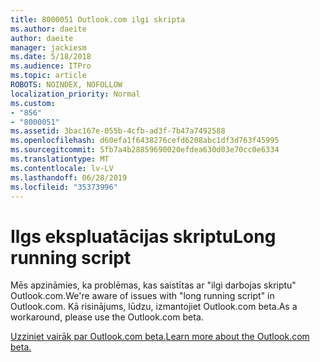 ```yaml
---
title: 8000051 Outlook.com ilgi skripta
ms.author: daeite
author: daeite
manager: jackiesm
ms.date: 5/18/2018
ms.audience: ITPro
ms.topic: article
ROBOTS: NOINDEX, NOFOLLOW
localization_priority: Normal
ms.custom:
- "856"
- "8000051"
ms.assetid: 3bac167e-055b-4cfb-ad3f-7b47a7492588
ms.openlocfilehash: d60efa1f6438276cefd6208abc1df3d763f45995
ms.sourcegitcommit: 5fb7a4b28859690020efdea630d03e70cc0e6334
ms.translationtype: MT
ms.contentlocale: lv-LV
ms.lasthandoff: 06/28/2019
ms.locfileid: "35373996"
---
```

# <a name="long-running-script"></a><span data-ttu-id="4ff0c-102">Ilgs ekspluatācijas skriptu</span><span class="sxs-lookup"><span data-stu-id="4ff0c-102">Long running script</span></span>

<span data-ttu-id="4ff0c-103">Mēs apzināmies, ka problēmas, kas saistītas ar "ilgi darbojas skriptu" Outlook.com.</span><span class="sxs-lookup"><span data-stu-id="4ff0c-103">We're aware of issues with "long running script" in Outlook.com.</span></span> <span data-ttu-id="4ff0c-104">Kā risinājums, lūdzu, izmantojiet Outlook.com beta.</span><span class="sxs-lookup"><span data-stu-id="4ff0c-104">As a workaround, please use the Outlook.com beta.</span></span>
  
[<span data-ttu-id="4ff0c-105">Uzziniet vairāk par Outlook.com beta.</span><span class="sxs-lookup"><span data-stu-id="4ff0c-105">Learn more about the Outlook.com beta.</span></span>](https://go.microsoft.com/fwlink/p/?linkid=874356)
  
